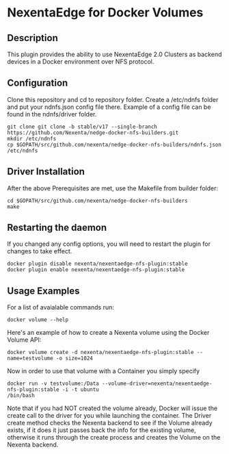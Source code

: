 NexentaEdge for Docker Volumes
======================================
## Description
  This plugin provides the ability to use NexentaEdge 2.0 Clusters as backend
  devices in a Docker environment over NFS protocol.

## Configuration
Clone this repository and cd to repository folder.
Create a /etc/ndnfs folder and put your ndnfs.json config file there.
Example of a config file can be found in the ndnfs/driver folder.
  ```
  git clone git clone -b stable/v17 --single-branch https://github.com/Nexenta/nedge-docker-nfs-builders.git
  mkdir /etc/ndnfs
  cp $GOPATH/src/github.com/nexenta/nedge-docker-nfs-builders/ndnfs.json /etc/ndnfs
  ```

## Driver Installation
After the above Prerequisites are met, use the Makefile from builder folder:
  ```
  cd $GOPATH/src/github.com/nexenta/nedge-docker-nfs-builders
  make
  ```

## Restarting the daemon
If you changed any config options, you will need to restart the plugin
for changes to take effect.

  ```
  docker plugin disable nexenta/nexentaedge-nfs-plugin:stable
  docker plugin enable nexenta/nexentaedge-nfs-plugin:stable
  ```

## Usage Examples
For a list of avaialable commands run:
  ```
  docker volume --help
  ```

Here's an example of how to create a Nexenta volume using the Docker Volume
API:
  ```
  docker volume create -d nexenta/nexentaedge-nfs-plugin:stable --name=testvolume -o size=1024
  ```

Now in order to use that volume with a Container you simply specify
  ```
  docker run -v testvolume:/Data --volume-driver=nexenta/nexentaedge-nfs-plugin:stable -i -t ubuntu
  /bin/bash
  ```

Note that if you had NOT created the volume already, Docker will issue the
create call to the driver for you while launching the container.  The Driver
create method checks the Nexenta backend to see if the Volume already exists,
if it does it just passes back the info for the existing volume, otherwise it
runs through the create process and creates the Volume on the Nexenta
backend.
